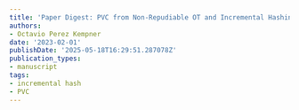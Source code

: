 ```yaml
---
title: 'Paper Digest: PVC from Non-Repudiable OT and Incremental Hashing'
authors:
- Octavio Perez Kempner
date: '2023-02-01'
publishDate: '2025-05-18T16:29:51.287078Z'
publication_types:
- manuscript
tags:
- incremental hash
- PVC
---
```

